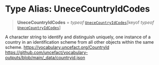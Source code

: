 # Type Alias: UneceCountryIdCodes

> **UneceCountryIdCodes** = *typeof* [`UneceCountryIdCodes`](../variables/UneceCountryIdCodes.md)\[keyof *typeof* [`UneceCountryIdCodes`](../variables/UneceCountryIdCodes.md)\]

A character string to identify and distinguish uniquely, one instance of a country in an identification scheme from all other objects within the same scheme.
https://vocabulary.uncefact.org/CountryId
https://github.com/uncefact/vocabulary-outputs/blob/main/_data/countryid.json
